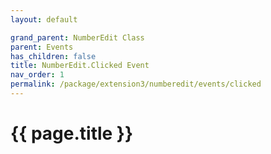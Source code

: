 ```yaml
---
layout: default

grand_parent: NumberEdit Class
parent: Events
has_children: false
title: NumberEdit.Clicked Event
nav_order: 1
permalink: /package/extension3/numberedit/events/clicked
---
```

# {{ page.title }}
